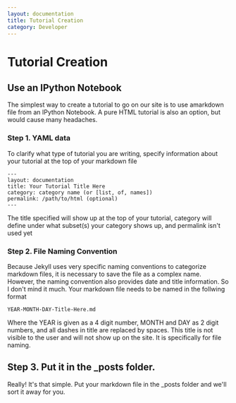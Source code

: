 ```yaml
---
layout: documentation
title: Tutorial Creation
category: Developer
---
```

# Tutorial Creation

## Use an IPython Notebook
The simplest way to create a tutorial to go on our site is to use amarkdown file from an IPython Notebook.  A pure HTML tutorial is also an option, but would cause many headaches.

### Step 1. YAML data
To clarify what type of tutorial you are writing, specify information about your tutorial at the top of your markdown file

	---
	layout: documentation
	title: Your Tutorial Title Here
	category: category name (or [list, of, names])
	permalink: /path/to/html (optional)
	---

The title specified will show up at the top of your tutorial, category will define under what subset(s) your category shows up, and permalink isn't used yet

### Step 2. File Naming Convention
Because Jekyll uses very specific naming conventions to categorize markdown files, it is necessary to save the file as a complex name. However, the naming convention also provides date and title information. So I don't mind it much.  Your markdown file needs to be named in the follwing format

	YEAR-MONTH-DAY-Title-Here.md

Where the YEAR is given as a 4 digit number, MONTH and DAY as 2 digit numbers, and all dashes in title are replaced by spaces. This title is not visible to the user and will not show up on the site. It is specifically for file naming.

## Step 3. Put it in the _posts folder.
Really! It's that simple. Put your markdown file in the _posts folder and we'll sort it away for you.